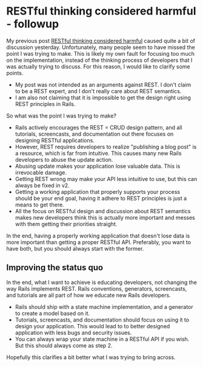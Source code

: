 # RESTful thinking considered harmful - followup

My previous post [RESTful thinking considered harmful](http://www.shopify.com/technology/5898287-restful-thinking-considered-harmful) caused quite a bit of discussion yesterday. Unfortunately, many people seem to have missed the point I was trying to make. This is likely my own fault for focusing too much on the implementation, instead of the thinking process of developers that I was actually trying to discuss. For this reason, I would like to clarify some points.

- My post was not intended as an arguments against REST. I don't claim to be a REST expert, and I don't really care about REST semantics.
- I am also not claiming that it is impossible to get the design right using REST principles in Rails.

So what was the point I was trying to make?

- Rails actively encourages the REST = CRUD design pattern, and all tutorials, screencasts, and documentation out there focuses on designing RESTful applications.
- However, REST requires developers to realize "publishing a blog post" is a resource, which is far from intuitive. This causes many new Rails developers to abuse the update action.
- Abusing update makes your application lose valuable data. This is irrevocable damage.
- Getting REST wrong may make your API less intuitive to use, but this can always be fixed in v2.
- Getting a working application that properly supports your process should be your end goal, having it adhere to REST principles is just a means to get there.
- All the focus on RESTful design and discussion about REST semantics makes new developers think this is actually more important and messes with them getting their priorities straight.

In the end, having a properly working application that doesn't lose data is more important than getting a proper RESTful API. Preferably, you want to have both, but you should always start with the former.

## Improving the status quo

In the end, what I want to achieve is educating developers, not changing the way Rails implements REST. Rails conventions, generators, screencasts, and tutorials are all part of how we educate new Rails developers.

- Rails should ship with a state machine implementation, and a generator to create a model based on it. 
- Tutorials, screencasts, and documentation should focus on using it to design your application. This would lead to to better designed application with less bugs and security issues.
- You can always wrap your state machine in a RESTful API if you wish. But this should always come as step 2.

Hopefully this clarifies a bit better what I was trying to bring across.
